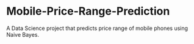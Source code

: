 # Mobile-Price-Range-Prediction
A Data Science project that predicts price range of mobile phones using Naive Bayes.
